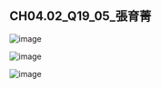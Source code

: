 ## CH04.02_Q19_05_張育菁 

![image](https://github.com/user-attachments/assets/39224a20-dc90-447e-89f5-51e08d151c57)

![image](https://github.com/user-attachments/assets/11870d44-fcd4-4207-a487-4132e8215eeb)


![image](https://github.com/user-attachments/assets/1817f0f5-d3a4-40ef-b28b-8f86596f758a)

